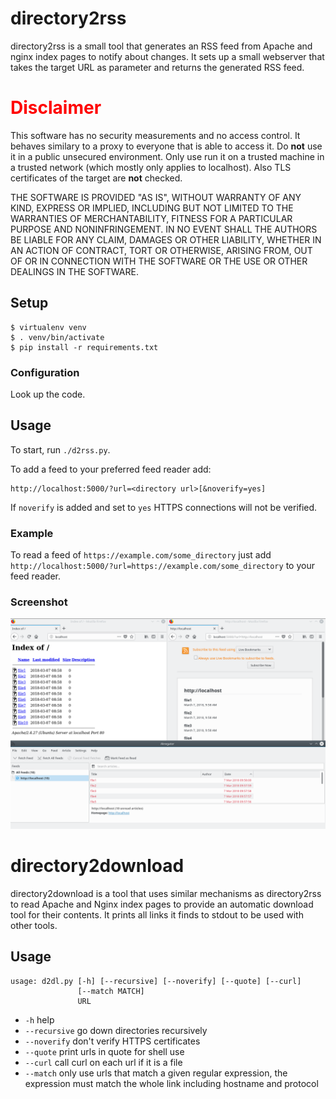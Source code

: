 # directory2rss

directory2rss is a small tool that generates an RSS feed from Apache and nginx index pages to notify about changes.
It sets up a small webserver that takes the target URL as parameter and returns the generated RSS feed.

<h1 style="color:red">Disclaimer</h1>

This software has no security measurements and no access control.
It behaves similary to a proxy to everyone that is able to access it.
Do <b>not</b> use it in a public unsecured environment.
Only use run it on a trusted machine in a trusted network (which mostly only applies to localhost).
Also TLS certificates of the target are <b>not</b> checked.

THE SOFTWARE IS PROVIDED "AS IS", WITHOUT WARRANTY OF ANY KIND,
EXPRESS OR IMPLIED, INCLUDING BUT NOT LIMITED TO THE WARRANTIES OF
MERCHANTABILITY, FITNESS FOR A PARTICULAR PURPOSE AND NONINFRINGEMENT.
IN NO EVENT SHALL THE AUTHORS BE LIABLE FOR ANY CLAIM, DAMAGES OR
OTHER LIABILITY, WHETHER IN AN ACTION OF CONTRACT, TORT OR OTHERWISE,
ARISING FROM, OUT OF OR IN CONNECTION WITH THE SOFTWARE OR THE USE OR
OTHER DEALINGS IN THE SOFTWARE.

## Setup

```
$ virtualenv venv
$ . venv/bin/activate
$ pip install -r requirements.txt
```

### Configuration

 Look up the code.

## Usage

To start, run `./d2rss.py`.

To add a feed to your preferred feed reader add:
```
http://localhost:5000/?url=<directory url>[&noverify=yes]
```

If `noverify` is added and set to `yes` HTTPS connections will not be verified.

### Example

To read a feed of `https://example.com/some_directory` just add `http://localhost:5000/?url=https://example.com/some_directory` to your feed reader.

### Screenshot

![directory2rss on firefox and akregator](https://github.com/jklmnn/directory2rss/raw/master/d2rss.png)

# directory2download

directory2download is a tool that uses similar mechanisms as directory2rss to read Apache and Nginx index pages to provide an automatic download tool for their contents. It prints all links it finds to stdout to be used with other tools.

## Usage

```
usage: d2dl.py [-h] [--recursive] [--noverify] [--quote] [--curl]
               [--match MATCH]
               URL
```
 - `-h` help
 - `--recursive` go down directories recursively
 - `--noverify` don't verify HTTPS certificates
 - `--quote` print urls in quote for shell use
 - `--curl` call curl on each url if it is a file
 - `--match` only use urls that match a given regular expression, the expression must match the whole link including hostname and protocol
